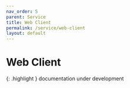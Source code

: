 ```yaml
---
nav_order: 5
parent: Service
title: Web Client
permalink: /service/web-client
layout: default
---
```

# Web Client

{: .highlight }
documentation under development
